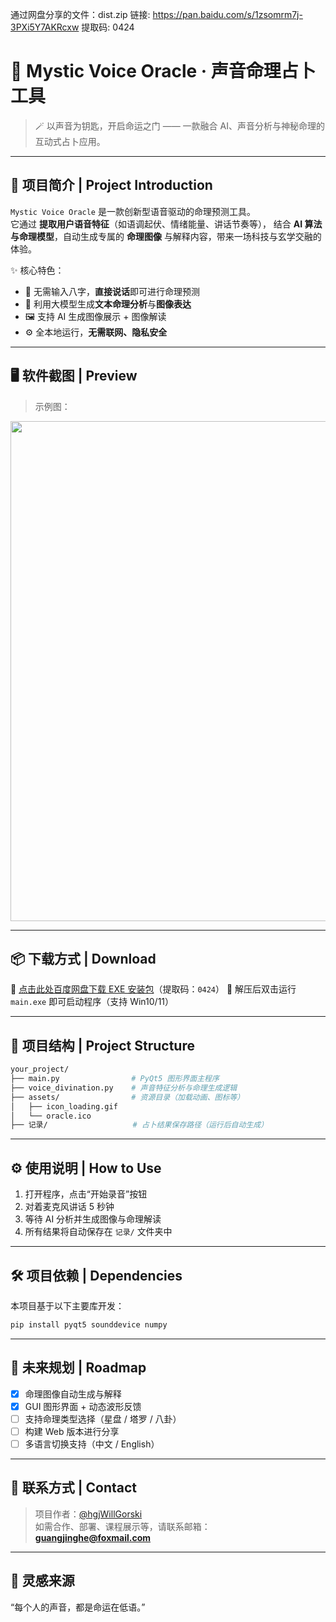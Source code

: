 通过网盘分享的文件：dist.zip
链接: https://pan.baidu.com/s/1zsomrm7j-3PXi5Y7AKRcxw 提取码: 0424

# 🔮 Mystic Voice Oracle · 声音命理占卜工具

> 🪄 以声音为钥匙，开启命运之门 —— 一款融合 AI、声音分析与神秘命理的互动式占卜应用。

---

## 🎯 项目简介 | Project Introduction

`Mystic Voice Oracle` 是一款创新型语音驱动的命理预测工具。  
它通过 **提取用户语音特征**（如语调起伏、情绪能量、讲话节奏等），
结合 **AI 算法与命理模型**，自动生成专属的 **命理图像** 与解释内容，带来一场科技与玄学交融的体验。

✨ 核心特色：

- 🎤 无需输入八字，**直接说话**即可进行命理预测  
- 🧠 利用大模型生成**文本命理分析**与**图像表达**
- 🖼️ 支持 AI 生成图像展示 + 图像解读
- ⚙️ 全本地运行，**无需联网、隐私安全**

---

## 🖥️ 软件截图 | Preview

> 示例图：

<img src="assets/preview.png" width="800"/>

---

## 📦 下载方式 | Download

🔗 [点击此处百度网盘下载 EXE 安装包](https://pan.baidu.com/s/1zsomrm7j-3PXi5Y7AKRcxw)（提取码：`0424`）
📁 解压后双击运行 `main.exe` 即可启动程序（支持 Win10/11）

---

## 📁 项目结构 | Project Structure

```bash
your_project/
├── main.py                # PyQt5 图形界面主程序
├── voice_divination.py    # 声音特征分析与命理生成逻辑
├── assets/                # 资源目录（加载动画、图标等）
│   ├── icon_loading.gif
│   └── oracle.ico
├── 记录/                   # 占卜结果保存路径（运行后自动生成）
```

---

## ⚙️ 使用说明 | How to Use

1. 打开程序，点击“开始录音”按钮
2. 对着麦克风讲话 5 秒钟
3. 等待 AI 分析并生成图像与命理解读
4. 所有结果将自动保存在 `记录/` 文件夹中

---

## 🛠 项目依赖 | Dependencies

本项目基于以下主要库开发：

```bash
pip install pyqt5 sounddevice numpy
```

---

## 📌 未来规划 | Roadmap

- [x] 命理图像自动生成与解释
- [x] GUI 图形界面 + 动态波形反馈
- [ ] 支持命理类型选择（星盘 / 塔罗 / 八卦）
- [ ] 构建 Web 版本进行分享
- [ ] 多语言切换支持（中文 / English）

---

## 🤝 联系方式 | Contact

> 项目作者：[@hgjWillGorski](https://github.com/hgjWillGorski)  
如需合作、部署、课程展示等，请联系邮箱：**guangjinghe@foxmail.com**

---

## 🧠 灵感来源

“每个人的声音，都是命运在低语。”
